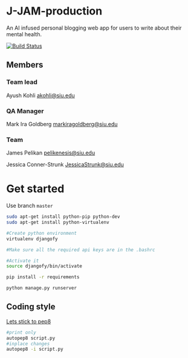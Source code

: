 # J-JAM-production
An AI infused personal blogging web app for users to write about their mental health.

[![Build Status](https://travis-ci.org/SIU-CS/J-JAM-production.svg?branch=master)](https://travis-ci.org/SIU-CS/J-JAM-production)

## Members

### Team lead
Ayush Kohli
akohli@siu.edu

### QA Manager
Mark Ira Goldberg
markiragoldberg@siu.edu

### Team
James Pelikan
pelikenesis@siu.edu

Jessica Conner-Strunk
JessicaStrunk@siu.edu


# Get started
Use branch `master`

```bash
sudo apt-get install python-pip python-dev
sudo apt-get install python-virtualenv

#Create python environment
virtualenv djangofy 

#Make sure all the required api keys are in the .bashrc

#Activate it
source djangofy/bin/activate 

pip install -r requirements

python manage.py runserver
```

## Coding style
[Lets stick to pep8](https://www.python.org/dev/peps/pep-0008/)

```bash
#print only
autopep8 script.py
#inplace changes
autopep8 -i script.py
```
